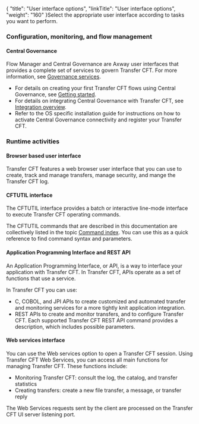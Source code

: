 {
    "title": "User  interface options",
    "linkTitle": "User interface options",
    "weight": "160"
}Select the appropriate user interface according to tasks you want to perform.

### Configuration, monitoring, and flow management

#### <span class="mc-variable Primary.CG or_UM variable">Central Governance</span>

<span class="mc-variable suite_variables.FlowManager variable">Flow Manager</span> and Central Governance are <span class="mc-variable axway_variables.Company_Name variable">Axway</span> user interfaces that provides a complete set of services to govern <span class="mc-variable axway_variables.Component_Short_Name variable">Transfer CFT</span>. For more information, see [Governance services](../c_cg_concepts).

-   For details on creating your first <span class="mc-variable axway_variables.Component_Long_Name variable">Transfer CFT</span> flows using <span class="mc-variable suite_variables.Central_GovernanceName variable">Central Governance</span>, see [Getting started](../../gettingstarted_intro).
-   For details on integrating <span class="mc-variable suite_variables.Central_GovernanceName variable">Central Governance</span> with <span class="mc-variable axway_variables.Component_Long_Name variable">Transfer CFT</span>, see [Integration overview](../../governance_services_intro/governance_overview).
-   Refer to the OS specific installation guide for instructions on how to activate <span class="mc-variable suite_variables.Central_GovernanceName variable">Central Governance</span> connectivity and register your Transfer CFT.

### Runtime activities

#### Browser based user interface

<span class="mc-variable suite_variables.TransferCFTName variable">Transfer CFT</span> features a web browser user interface that you can use to create, track and manage transfers, manage security, and mange the Transfer CFT log.

<span id="CFTUTIL_interface"></span>

#### CFTUTIL interface

The CFTUTIL interface provides a batch or interactive line-mode interface
to execute <span class="mc-variable axway_variables.Component_Short_Name variable">Transfer CFT</span> operating commands.

The CFTUTIL commands that are described in this documentation are collectively listed
in the topic [Command index](../../c_intro_userinterfaces/command_summary). You can use this as a quick reference
to find command syntax and parameters.

<span id="Web_services_interface"></span>

#### 

#### Application Programming Interface and REST API

An Application Programming Interface, or API, is a way to interface your application with <span class="mc-variable axway_variables.Component_Long_Name variable">Transfer CFT</span>. In Transfer CFT, APIs operate as a set of functions
that use a service.

In Transfer CFT you can use:

-   C, COBOL, and JPI APIs to create customized and automated transfer and monitoring services for a more tightly knit application integration.
-   REST APIs to create and monitor transfers, and to configure <span class="mc-variable suite_variables.TransferCFTName variable">Transfer CFT</span>. Each supported Transfer CFT REST API command provides a description, which includes possible parameters.

#### Web services interface

You can use the Web services option to open a <span class="mc-variable axway_variables.Component_Short_Name variable">Transfer CFT</span> session.
Using <span class="mc-variable axway_variables.Component_Short_Name variable">Transfer CFT</span> Web Services, you can access all main functions for
managing <span class="mc-variable axway_variables.Component_Short_Name variable">Transfer CFT</span>. These functions include:

-   Monitoring Transfer
    CFT: consult the log, the catalog, and transfer statistics
-   Creating transfers:
    create a new file transfer, a message, or transfer reply

The Web Services requests sent by the client are processed on the <span class="mc-variable axway_variables.Component_Short_Name variable">Transfer CFT</span> UI server listening port.
